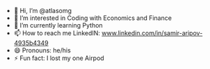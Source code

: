 - 👋 Hi, I’m @atlasomg
- 👀 I’m interested in Coding with Economics and Finance
- 🌱 I’m currently learning Python
- 📫 How to reach me LinkedIN: www.linkedin.com/in/samir-aripov-4935b4349  
- 😄 Pronouns: he/his
- ⚡ Fun fact: I lost my one Airpod

<!---
atlasomg/atlasomg is a ✨ special ✨ repository because its `README.md` (this file) appears on your GitHub profile.
You can click the Preview link to take a look at your changes.
--->
